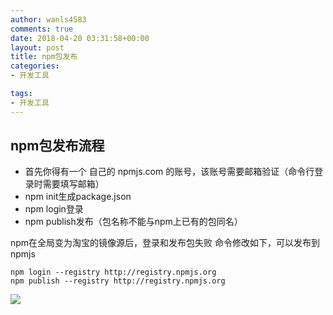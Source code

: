 ```yaml
---
author: wanls4583
comments: true
date: 2018-04-20 03:31:58+00:00
layout: post
title: npm包发布
categories:
- 开发工具

tags:
- 开发工具
---
```


## npm包发布流程
- 首先你得有一个 自己的 npmjs.com 的账号，该账号需要邮箱验证（命令行登录时需要填写邮箱）
- npm init生成package.json
- npm login登录
- npm publish发布（包名称不能与npm上已有的包同名）

npm在全局变为淘宝的镜像源后，登录和发布包失败
命令修改如下，可以发布到npmjs
```
npm login --registry http://registry.npmjs.org
npm publish --registry http://registry.npmjs.org
```
![](https://wanls4583.github.io/images/posts/其他/2018-04-20-npm包发布-1.jpg)
